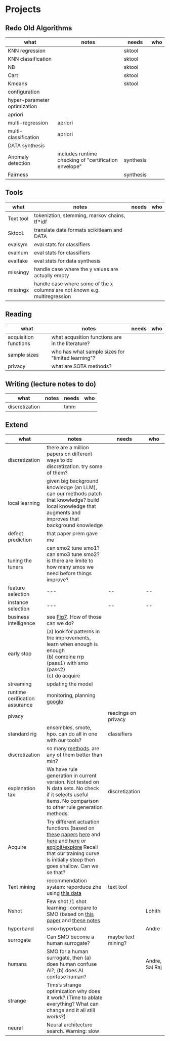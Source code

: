 # Projects


## Redo Old Algorithms

| what | notes| needs| who|
|------|--| ---|------|
| KNN regression ||sktool | |
| KNN classification ||sktool | |
| NB ||sktool | |
| Cart ||sktool | |
| Kmeans ||sktool | |
| configuration | | | |
| hyper-parameter optimization | | | |
| apriori || | |
| multi-regression |apriori| | |
| multi-classification |apriori| | |
| DATA synthesis | | |  |
| Anomaly detection | includes runtime checking of "certification envelope" |synthesis | |
| Fairness || synthesis  | |

## Tools

|what | notes| needs | who|
|-----|--|------|----|
|Text tool| tokeniztion, stemming, markov chains, tf\*idf | |
|SktooL| translate data formats scikitlearn and DATA |
|evalsym| eval stats for classifiers |
|evalnum| eval stats for classifiers||
|evalfake| eval stats for data synthesis||
|missingy| handle case where the y values are actually empty| 
|missingx| handle case where some of the x columns are not known e.g. multiregression||


## Reading

|what | notes| needs | who|
|-----|--|------|----|
|acquisition functions| what acqusition functions are in the literature?| |
|sample sizes| who has what sample sizes for "limited learning"? | |
| privacy | what are SOTA methods?||

## Writing (lecture notes to do)

|what | notes| needs | who|
|-----|--|------|----|
|discretization  | | timm |

## Extend

| what | notes| needs | who |
|------|--|-----|-----|
|discretization | there are a million papers on different ways to do discretization. try some of them?| | |
|local learning | given big background knowledge (an LLM), can our methods patch that knowledge? build local knowledge that augments and improves that background knowledge | | |
| defect prediction| that paper prem gave me | | |
| tuning the tuners| can smo2 tune smo1? can smo3 tune smo2? is there are limite to how many smos we need before things improve? | | |
|feature selection |---|--|--|
|instance  selection |---|--|--|
| business intelligence | see [Fig7](https://www.microsoft.com/en-us/research/wp-content/uploads/2016/02/MSR-TR-2011-8.pdf). How of those can we do? | | |
| early stop | (a) look for patterns in the improvements, learn when enough is enough <br>(b) combine rrp (pass1) with smo (pass2)<br>(c) do acquire|     |     |
| streaming| updating the model| | |
| runtime  cerification assurance | monitoring, planning  [google](https://scholar.google.com/scholar?q=runtime+Certificate+Envelope&hl=en&as_sdt=0%2C34&as_ylo=2014&as_yhi=) | |
| pivacy | | readings on privacy | |
| standard rig | ensembles, smote, hpo. can do all in one with our tools?|classifiers | |
| discretization| so many [methods](https://wires.onlinelibrary.wiley.com/doi/pdf/10.1002/widm.1173?casa_token=NTyydyjnWw0AAAAA%3AgWvpK6MHSEoHuCDPli-n3e153WReVvhg7jFo1OcKnUo6P07XGIoYhvxb3NiId88LaHlLHfgsoDoH9Q). are any of them better than min? | | |
| explanation tax | We have rule generation in current version. Not tested on N data sets. No check if it selects useful items. No comparison to other rule generation methods.  | discretization | |
| Acquire | Try different actuation functions (based on [these](https://drive.google.com/file/d/1wBomkbXmel1z5_XAkXOcbW6WZG74hQn6/view) [papers](https://rdcu.be/dIuj4) [here](https://rdcu.be/dIume) and [here](https://citeseerx.ist.psu.edu/document?repid=rep1&type=pdf&doi=7397180b88b40bb7185a165cbbfcc22d581f86c9) and [here](https://rdcu.be/dIume) or  [exploit/explore](https://drive.google.com/file/d/1wBomkbXmel1z5_XAkXOcbW6WZG74hQn6/view)  Recall that our training curve is initially steep then goes shallow. Can we se that? | |
| Text mining| recommendation system: reporduce zhe using [this data](https://github.com/fastread/src/tree/master/workspace/data) |text tool | |
| Nshot| Few shot /1 shot learning : compare to SMO (based on [this paper](https://drive.google.com/file/d/1wBomkbXmel1z5_XAkXOcbW6WZG74hQn6/view) and [these notes](https://github.com/txt/aa24/blob/main/docs/09size.md) | | Lohith |
| hyperband |smo+hyperband | | Andre |
| surrogate| Can SMO become a human surrogate?  | maybe text mining? | | |
| humans| SMO for a human surrogate, then (a) does human confuse AI?; (b) does AI confuse human? | | Andre, Sai Raj |
|strange| Tims’s strange optimization why does it work?  (Time to ablate everything? What can change and it all still works?) | | |
| neural | Neural architecture search. Warning: slow | | |
